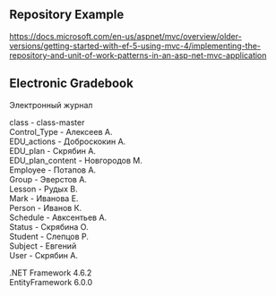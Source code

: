 ## Repository Example
https://docs.microsoft.com/en-us/aspnet/mvc/overview/older-versions/getting-started-with-ef-5-using-mvc-4/implementing-the-repository-and-unit-of-work-patterns-in-an-asp-net-mvc-application

## Electronic Gradebook
Электронный журнал  

class - class-master  
Control_Type - Алексеев А.  
EDU_actions - Доброскокин А.  
EDU_plan - Скрябин А.  
EDU_plan_content - Новгородов М.  
Employee - Потапов А.  
Group - Эверстов А.  
Lesson - Рудых В.  
Mark - Иванова Е.  
Person - Иванов К.  
Schedule - Авксентьев А.  
Status - Скрябина О.  
Student - Слепцов Р.  
Subject - Евгений  
User - Скрябин А.  

.NET Framework 4.6.2  
EntityFramework 6.0.0

